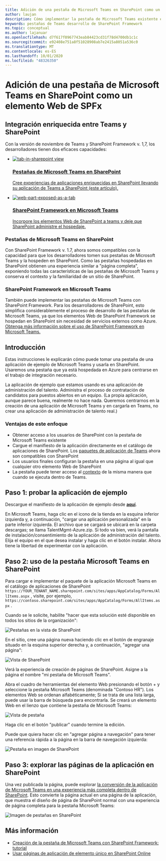 ```yaml
---
title: Adición de una pestaña de Microsoft Teams en SharePoint como un elemento Web de SPFx
author: laujan
description: Cómo implementar la pestaña de Microsoft Teams existente en SharePoint como un elemento Web de SharePoint Framework.
keywords: pestañas de Teams desarrollo de SharePoint Framework
ms.topic: conceptual
ms.author: lajanuar
ms.openlocfilehash: d7f617f0967743eab84423cd31f78d4700db1c1c
ms.sourcegitcommit: e92408e751a8f51028908ab7e2415a8051a536c0
ms.translationtype: MT
ms.contentlocale: es-ES
ms.lasthandoff: 10/01/2020
ms.locfileid: "48326350"
---
```

# <a name="adding-a-microsoft-teams-tab-in-sharepoint-as-an-spfx-web-part"></a>Adición de una pestaña de Microsoft Teams en SharePoint como un elemento Web de SPFx

## <a name="rich-integration-between-teams-and-sharepoint"></a>Integración enriquecida entre Teams y SharePoint

Con la versión de noviembre de Teams y SharePoint Framework v. 1,7, los desarrolladores tienen dos eficaces capacidades:

<ul  class="panelContent cardsC">
<li>
    <a href="#introduction">
        <div class="cardSize">
            <div class="cardPadding">
                <div class="card">
                    <div class="cardImageOuter">
                        <div class="cardImage bgdAccent1">
                            <img src="~/assets/images/tabs/tabs-in-sharepoint/image084.png" alt="tab-in-sharepoint view"/>
                        </div>
                    </div>
                    <div class="cardText">
                        <h3>Pestañas de Microsoft Teams en SharePoint</h3>
                        <p>Cree experiencias de aplicaciones enriquecidas en SharePoint llevando su aplicación de Teams a SharePoint (este artículo).</p>
                    </div>
                </div>
            </div>
        </div>
    </a>
</li>
<li>
    <a href="https://docs.microsoft.com/sharepoint/dev/spfx/web-parts/get-started/using-web-part-as-ms-teams-tab">
        <div class="cardSize">
            <div class="cardPadding">
                <div class="card">
                    <div class="cardImageOuter">
                        <div class="cardImage bgdAccent1">
                            <img src="~/assets/images/tabs/tabs-in-sharepoint/SharePoint-web-part-exposed-as-a-Tab-in-Microsoft-Teams.png" alt="web-part-exposed-as-a-tab" />
                        </div>
                    </div>
                    <div class="cardText">
                        <h3>SharePoint Framework en Microsoft Teams</h3>
                        <p>Incorpore los elementos Web de SharePoint a teams y deje que SharePoint administre el hospedaje.</p>
                    </div>
                </div>
            </div>
        </div>
    </a>
</li>
</ul>

### <a name="teams-tabs-in-sharepoint"></a>Pestañas de Microsoft Teams en SharePoint

Con SharePoint Framework v. 1.7, ahora somos compatibles con la capacidad para que los desarrolladores tomen sus pestañas de Microsoft Teams y la hospeden en SharePoint. Como las pestañas hospedadas en SharePoint obtienen una experiencia similar a "página completa", exponiendo todas las características de las pestañas de Microsoft Teams y conserva el contexto y la familiaridad de un sitio de SharePoint.

### <a name="sharepoint-framework-in-teams"></a>SharePoint Framework en Microsoft Teams

También puede implementar las pestañas de Microsoft Teams con SharePoint Framework. Para los desarrolladores de SharePoint, esto simplifica considerablemente el proceso de desarrollo de las pestañas de Microsoft Teams, ya que los elementos Web de SharePoint Framework se hospedan en SharePoint sin necesidad de servicios externos como Azure. [Obtenga más información sobre el uso de SharePoint Framework en Microsoft Teams.](/sharepoint/dev/spfx/web-parts/get-started/using-web-part-as-ms-teams-tab)

## <a name="introduction"></a>Introducción

Estas instrucciones le explicarán cómo puede tomar una pestaña de una aplicación de ejemplo de Microsoft Teams y usarla en SharePoint. Usaremos una pestaña que ya está hospedada en Azure para centrarse en el trabajo de integración necesario.

La aplicación de ejemplo que estamos usando es una aplicación de administración del talento. Administra el proceso de contratación de candidatos para puestos abiertos en un equipo. (La propia aplicación, aunque parece buena, realmente no hace nada. Queremos centrarnos en la creación de una aplicación de Microsoft Teams y en cargarla en Teams, no crear una aplicación de administración de talento real.)

### <a name="benefits-of-this-approach"></a>Ventajas de este enfoque

- Obtener acceso a los usuarios de SharePoint con la pestaña de Microsoft Teams existente
- Cargue el manifiesto de la aplicación directamente en el catálogo de aplicaciones de SharePoint. Los [paquetes de aplicación de Teams](~/concepts/build-and-test/apps-package.md) ahora son compatibles con SharePoint
- Los usuarios finales configuran la pestaña en una página al igual que cualquier otro elemento Web de SharePoint
- La pestaña puede tener acceso al [contexto](~/tabs/how-to/access-teams-context.md) de la misma manera que cuando se ejecuta dentro de Teams.

## <a name="step-1-testing-the-sample-app"></a>Paso 1: probar la aplicación de ejemplo

Descargue el manifiesto de la aplicación de ejemplo desde [**aquí**](https://github.com/MicrosoftDocs/msteams-docs/raw/master/msteams-platform/assets/downloads/TalentMgmt-Azure.zip).

En Microsoft Teams, haga clic en el icono de la tienda en la esquina inferior izquierda y, a continuación, "cargar una aplicación personalizada" en la parte inferior izquierda. El archivo que se cargará se ubicará en la carpeta descargas; se llama TalentMgmt-Azure.zip. Si todo va bien, verá la pantalla de instalación/consentimiento de la aplicación de administración del talento. Elija el equipo en el que desea instalar y haga clic en el botón instalar. Ahora tiene la libertad de experimentar con la aplicación.

## <a name="step-2-using-the-teams-tab-in-sharepoint"></a>Paso 2: uso de la pestaña Microsoft Teams en SharePoint

Para cargar e implementar el paquete de la aplicación Microsoft Teams en el catálogo de aplicaciones de SharePoint `https://YOUR_TENANT_NAME.sharepoint.com/sites/apps/AppCatalog/Forms/AllItems.aspx` , visite, por ejemplo, `https://contoso.sharepoint.com/sites/apps/AppCatalog/Forms/AllItems.aspx` .

Cuando se le solicite, habilite "hacer que esta solución esté disponible en todos los sitios de la organización":

![Pestañas en la vista de SharePoint](~/assets/images/tabs/tabs-in-sharepoint/image065.png)

En el sitio, cree una página nueva haciendo clic en el botón de engranaje situado en la esquina superior derecha y, a continuación, "agregar una página":

![Vista de SharePoint](~/assets/images/tabs/tabs-in-sharepoint/image066.png)

Verá la experiencia de creación de páginas de SharePoint. Asigne a la página el nombre "mi pestaña de Microsoft Teams".

Abra el cuadro de herramientas del elemento Web presionando el botón + y seleccione la pestaña Microsoft Teams (denominada "Contoso HR"). Los elementos Web se ordenan alfabéticamente; Si se trata de una lista larga, puede usar la barra de búsqueda para encontrarla. Se creará un elemento Web en el lienzo que contiene la pestaña de Microsoft Teams:

![Vista de pestaña](~/assets/images/tabs/tabs-in-sharepoint/image071.png)

Haga clic en el botón "publicar" cuando termine la edición.

Puede que quiera hacer clic en "agregar página a navegación" para tener una referencia rápida a la página en la barra de navegación izquierda:

![Pestaña en imagen de SharePoint](~/assets/images/tabs/tabs-in-sharepoint/image073.png)

## <a name="step-3-explore-app-pages-in-sharepoint"></a>Paso 3: explorar las páginas de la aplicación en SharePoint

Una vez publicada la página, puede explorar [la conversión de la aplicación de Microsoft Teams en una experiencia más completa dentro de SharePoint](/sharepoint/dev/spfx/web-parts/single-part-app-pages). Esto convierte la página actual en una página de la aplicación, que muestra el diseño de página de SharePoint normal con una experiencia de página completa para la pestaña Microsoft Teams:

![Imagen de pestañas en SharePoint](~/assets/images/tabs/tabs-in-sharepoint/image085.png)

## <a name="more-information"></a>Más información

- [Creación de la pestaña de Microsoft Teams con SharePoint Framework: tutorial](/sharepoint/dev/spfx/web-parts/get-started/using-web-part-as-ms-teams-tab)
- [Usar páginas de aplicación de elemento único en SharePoint Online](/sharepoint/dev/spfx/web-parts/single-part-app-pages)
